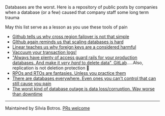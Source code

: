 Databases are the worst. Here is a repository of public posts by companies when a database (or a few) caused that company staff some long term trauma

May this list serve as a lesson as you use these tools of pain

* [Github tells us why cross region failover is not that simple](https://github.blog/2018-10-30-oct21-post-incident-analysis/)
* [GIthub again reminds us that scaling databases is hard](https://github.blog/2023-05-16-addressing-githubs-recent-availability-issues/)
* [Linear teaches us why foreign keys are a considered harmful](https://linear.app/blog/linear-incident-on-jan-24th-2024)
* [Vaccuum your transaction logs!](https://mailchimp.com/what-we-learned-from-the-recent-mandrill-outage/)
* ["Always have plenty of access guard rails for your production databases. And make it _very hard_ to delete data", GitLab](https://about.gitlab.com/blog/2017/02/10/postmortem-of-database-outage-of-january-31/).....Also, replication is not deletion protection 🫠
* [RPOs and RTOs are fantasies. Unless you practice them](https://blog.zenodo.org/2018/08/21/2018-08-21-database-incident/)
* [There are databases everywhere. Even ones you can't control that can still cause you pain](https://blog.cloudflare.com/cloudflare-outage-on-july-17-2020)
* [The worst kind of database outage is data loss/corruption. Way worse than downtime](https://help.salesforce.com/s/articleView?id=000382725&type=1)








-------
Maintained by Silvia Botros. [PRs welcome](https://github.com/databasefail/databasefail.github.io)
